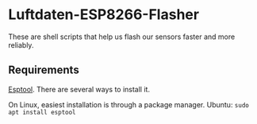 # Luftdaten-ESP8266-Flasher
These are shell scripts that help us flash our sensors faster and more reliably.

## Requirements

[Esptool](https://github.com/espressif/esptool). There are several ways to install it.

On Linux, easiest installation is through a package manager. Ubuntu: `sudo apt install esptool`
